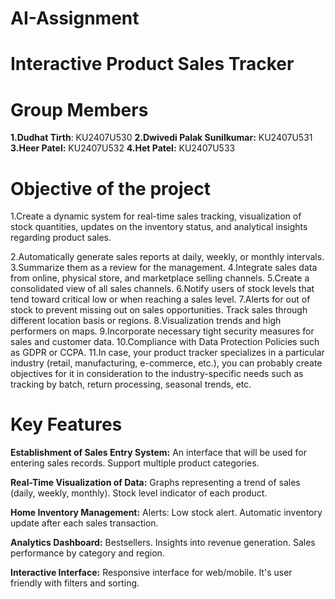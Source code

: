 # AI-Assignment
# Interactive Product Sales Tracker
# Group Members
**1.Dudhat Tirth**: KU2407U530
**2.Dwivedi Palak Sunilkumar:** KU2407U531
**3.Heer Patel:** KU2407U532
**4.Het Patel:** KU2407U533
# Objective of the project
1.Create a dynamic system for real-time sales tracking, visualization of stock quantities, updates on the inventory status, and analytical insights regarding product sales.

2.Automatically generate sales reports at daily, weekly, or monthly intervals. 
3.Summarize them as a review for the management. 
4.Integrate sales data from online, physical store, and marketplace selling channels. 
5.Create a consolidated view of all sales channels. 
6.Notify users of stock levels that tend toward critical low or when reaching a sales level. 
7.Alerts for out of stock to prevent missing out on sales opportunities. Track sales through different location basis or regions. 
8.Visualization trends and high performers on maps. 
9.Incorporate necessary tight security measures for sales and customer data. 
10.Compliance with Data Protection Policies such as GDPR or CCPA.
11.In case, your product tracker specializes in a particular industry (retail, manufacturing, e-commerce, etc.), you can probably create objectives for it in consideration to the industry-specific needs such as tracking by batch, return processing, seasonal trends, etc.
# Key Features
**Establishment of Sales Entry System:**
An interface that will be used for entering sales records. 
Support multiple product categories. 

**Real-Time Visualization of Data:**
Graphs representing a trend of sales (daily, weekly, monthly). 
Stock level indicator of each product.

**Home Inventory Management:**
Alerts: 
Low stock alert. 
Automatic inventory update after each sales transaction.

**Analytics Dashboard:**
Bestsellers. 
Insights into revenue generation. 
Sales performance by category and region.

**Interactive Interface:**
Responsive interface for web/mobile. 
It's user friendly with filters and sorting.
